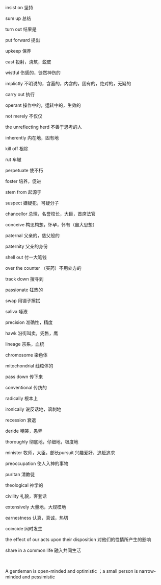 insist on 坚持 

sum up 总结 

turn out 结果是 

put forward 提出 

upkeep 保养 

cast 投射，浇筑，蜕皮 

wistful 伤感的，徒然神伤的 

implictly 不明说的，含蓄的，内含的，固有的，绝对的，无疑的 

carry out 执行 

operant 操作中的，运转中的，生效的 

not merely 不仅仅 

the unreflecting herd 不善于思考的人 

inherently 内在地，固有地 

kill off 根除 

rut 车辙 

perpetuate 使不朽 

foster 培养，促进 

stem from 起源于 

suspect 嫌疑犯，可疑分子 

chancellor 总理，名誉校长，大臣，首席法官 

conceive 构思构想，怀孕，怀有（自大思想） 

paternal 父亲的，慈父般的 

paternity 父亲的身份 

shell out 付一大笔钱 

over the counter （买药）不用处方的 

track down 搜寻到 

passionate 狂热的 

swap 用镊子擦拭 

saliva 唾液 

precision 准确性，精度 

hawk 沿街叫卖，兜售，鹰 

lineage 宗系，血统 

chromosome 染色体 

mitochondrial 线粒体的 

pass down 传下来 

conventional 传统的 

radically 根本上 

ironically 说反话地，讽刺地 

recession 衰退 

deride 嘲笑，愚弄 

thoroughly 彻底地，仔细地，极度地 

minister 牧师，大臣，部长pursuit 兴趣爱好，追赶追求 

preoccupation 使人入神的事物 

puritan 清教徒 

theological 神学的 

civility 礼貌，客套话 

extensively 大量地，大规模地 

earnestness 认真，真诚，热切 

coincide 同时发生 

the effect of our acts upon their disposition 对他们的性情所产生的影响 

share in a common life 融入共同生活 

  

A gentleman is open-minded and optimistic ；a small person is narrow-minded and pessimistic 